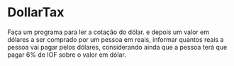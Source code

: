 # DollarTax
Faça um programa para ler a cotação do dólar. e depois um valor em dólares a ser comprado
por um pessoa em reais, informar quantos reais a pessoa vai pagar pelos dólares, considerando
ainda que a pessoa terá que pagar 6% de IOF sobre o valor em dólar.
